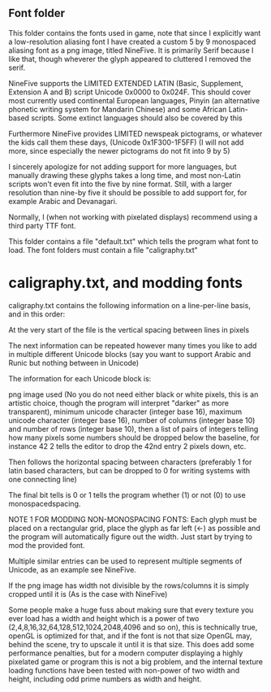 Font folder
-------------
This folder contains the fonts used in game, note that since I explicitly want a low-resolution aliasing font I have created a custom 5 by 9 monospaced aliasing font as a png image, titled NineFive. It is primarily Serif because I like that, though wheverer the glyph appeared to cluttered I removed the serif.

NineFive supports the LIMITED EXTENDED LATIN (Basic, Supplement, Extension A and B) script Unicode 0x0000 to 0x024F. This should cover most currently used continental European languages, Pinyin (an  alternative phonetic writing system for Mandarin Chinese) and some African Latin-based scripts. Some extinct languages should also be covered by this

Furthermore NineFive provides LIMITED newspeak pictograms, or whatever the kids call them these days, (Unicode 0x1F300-1F5FF) (I will not add more, since especially the newer pictograms do not fit into 9 by 5)


I sincerely apologize for not adding support for more languages, but manually drawing these glyphs takes a long time,  and most non-Latin scripts won't even fit into the five by nine format. Still, with a larger resolution than nine-by five it should be possible to add support for, for example Arabic and Devanagari.

Normally, I (when not working with pixelated displays) recommend using a third party TTF font.

This folder contains a file "default.txt" which tells the program what font to load. The font folders must contain a file "caligraphy.txt"

caligraphy.txt, and modding fonts
===========
caligraphy.txt contains the following information on a line-per-line basis, and in this order:

At the very start of the file is the vertical spacing between lines in pixels

The next information can be repeated however many times you like to add in multiple different Unicode blocks (say you want to support Arabic and Runic but nothing between in Unicode)

The information for each Unicode block is:

png image used (No you do not need either black or white pixels, this is an artistic choice, though the program will interpret "darker" as more transparent), minimum unicode character (integer base 16), maximum unicode character (integer base 16), number of columns (integer base 10) and number of rows (integer base 10), then a list of pairs of integers telling how many pixels some numbers should be dropped below the baseline, for instance 42 2 tells the editor to drop the 42nd entry 2 pixels down, etc.

Then follows the horizontal spacing between characters (preferably 1 for latin based characters, but can be dropped to 0 for writing systems with one connecting line)

The final bit tells is 0 or 1 tells the program whether (1) or not (0) to use monospacedspacing.

NOTE 1 FOR MODDING NON-MONOSPACING FONTS: Each glyph must be placed on a rectangular grid, place the glyph as far left (<-) as possible and the program will automatically figure out the width. Just start by trying to mod the provided font.

Multiple similar entries can be used to represent multiple segments of Unicode, as an example see NineFive.

If the png image has width not divisible by the rows/columns it is simply cropped until it is (As is the case with NineFive)

Some people make a huge fuss about making sure that every texture you ever load has a width and height which is a power of two (2,4,8,16,32,64,128,512,1024,2048,4096 and so on), this is technically true, openGL is optimized for that, and if the font is not that size OpenGL may, behind the scene, try to upscale it until it is that size. This does add some performance penalties, but for a modern computer displaying a highly pixelated game or program this is not a big problem, and the internal texture loading functions have been tested with non-power of two width and height, including odd prime numbers as width and height.

